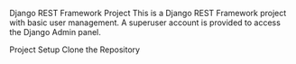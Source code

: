 Django REST Framework Project
This is a Django REST Framework project with basic user management. A superuser account is provided to access the Django Admin panel.

Project Setup
Clone the Repository
